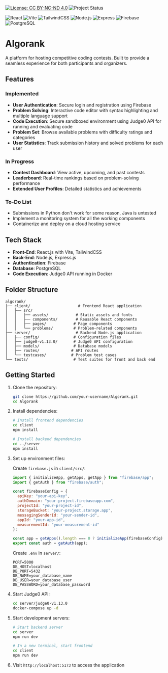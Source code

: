 [![License: CC BY-NC-ND 4.0](https://img.shields.io/badge/License-CC%20BY--NC--ND%204.0-lightgrey.svg)](https://creativecommons.org/licenses/by-nc-nd/4.0/)
![Project Status](https://img.shields.io/badge/status-in%20progress-yellow)

![React](https://img.shields.io/badge/React-20232A?style=for-the-badge&logo=react&logoColor=61DAFB)
![Vite](https://img.shields.io/badge/Vite-646CFF?style=for-the-badge&logo=vite&logoColor=white)
![TailwindCSS](https://img.shields.io/badge/Tailwind_CSS-38B2AC?style=for-the-badge&logo=tailwind-css&logoColor=white)
![Node.js](https://img.shields.io/badge/Node.js-339933?style=for-the-badge&logo=nodedotjs&logoColor=white)
![Express](https://img.shields.io/badge/Express.js-000000?style=for-the-badge&logo=express&logoColor=white)
![Firebase](https://img.shields.io/badge/Firebase-FFCA28?style=for-the-badge&logo=firebase&logoColor=black)
![PostgreSQL](https://img.shields.io/badge/PostgreSQL-316192?style=for-the-badge&logo=postgresql&logoColor=white)

# Algorank
A platform for hosting competitive coding contests. Built to provide a seamless experience for both participants and organizers.

## Features

### Implemented
- **User Authentication**: Secure login and registration using Firebase
- **Problem Solving**: Interactive code editor with syntax highlighting and multiple language support
- **Code Execution**: Secure sandboxed environment using Judge0 API for running and evaluating code
- **Problem Set**: Browse available problems with difficulty ratings and categories
- **User Statistics**: Track submission history and solved problems for each user

### In Progress
- **Contest Dashboard**: View active, upcoming, and past contests
- **Leaderboard**: Real-time rankings based on problem-solving performance
- **Extended User Profiles**: Detailed statistics and achievements

### To-Do List
- Submissions in Python don't work for some reason, Java is untested
- Implement a monitoring system for all the working components
- Containerize and deploy on a cloud hosting service

## Tech Stack
- **Front-End**: React.js with Vite, TailwindCSS
- **Back-End**: Node.js, Express.js
- **Authentication**: Firebase
- **Database**: PostgreSQL
- **Code Execution**: Judge0 API running in Docker

## Folder Structure
```
algorank/
├── client/                     # Frontend React application
│   ├── src/
│   │   ├── assets/            # Static assets and fonts
│   │   ├── components/        # Reusable React components
│   │   ├── pages/            # Page components
│   │   └── problems/         # Problem-related components
├── server/                    # Backend Node.js application
│   ├── config/               # Configuration files
│   ├── judge0-v1.13.0/       # Judge0 API configuration
│   ├── models/               # Database models
│   ├── routes/              # API routes
│   └── testcases/           # Problem test cases
└── tests/                    # Test suites for front and back end
```

## Getting Started

1. Clone the repository:
   ```bash
   git clone https://github.com/your-username/Algorank.git
   cd Algorank
   ```

2. Install dependencies:
   ```bash
   # Install frontend dependencies
   cd client
   npm install

   # Install backend dependencies
   cd ../server
   npm install
   ```

3. Set up environment files:
   
   Create `firebase.js` in `client/src/`:
   ```javascript
   import { initializeApp, getApps, getApp } from "firebase/app";
   import { getAuth } from "firebase/auth";

   const firebaseConfig = {
     apiKey: "your-api-key",
     authDomain: "your-project.firebaseapp.com",
     projectId: "your-project-id",
     storageBucket: "your-project.storage.app",
     messagingSenderId: "your-sender-id",
     appId: "your-app-id",
     measurementId: "your-measurement-id"
   };

   const app = getApps().length === 0 ? initializeApp(firebaseConfig) : getApp();
   export const auth = getAuth(app);
   ```

   Create `.env` in `server/`:
   ```
   PORT=5000
   DB_HOST=localhost
   DB_PORT=5432
   DB_NAME=your_database_name
   DB_USER=your_database_user
   DB_PASSWORD=your_database_password
   ```

4. Start Judge0 API:
   ```bash
   cd server/judge0-v1.13.0
   docker-compose up -d
   ```

5. Start development servers:
   ```bash
   # Start backend server
   cd server
   npm run dev

   # In a new terminal, start frontend
   cd client
   npm run dev
   ```

6. Visit `http://localhost:5173` to access the application
